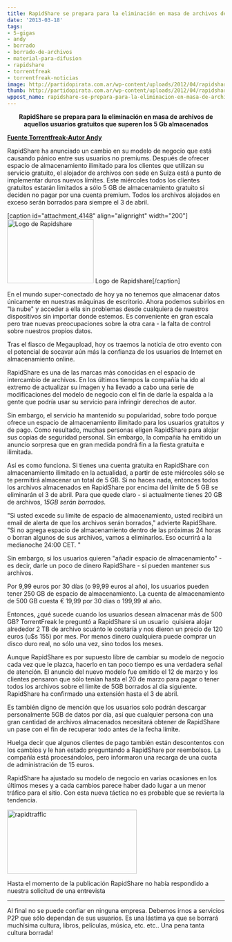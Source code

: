 ```yaml
---
title: RapidShare se prepara para la eliminación en masa de archivos de los usuarios
date: '2013-03-18'
tags:
- 5-gigas
- andy
- borrado
- borrado-de-archivos
- material-para-difusion
- rapidshare
- torrentfreak
- torrentfreak-noticias
image: http://partidopirata.com.ar/wp-content/uploads/2012/04/rapidsharelogo.jpg
thumb: http://partidopirata.com.ar/wp-content/uploads/2012/04/rapidsharelogo-150x148.jpg
wppost_name: rapidshare-se-prepara-para-la-eliminacion-en-masa-de-archivos-de-los-usuarios
---
```


<p style="text-align: center;"><strong>RapidShare se prepara para la eliminación en masa de archivos de aquellos usuarios gratuitos que superen los 5 Gb almacenados
</strong></p>
<strong><a href="http://torrentfreak.com/rapidshare-prepares-to-mass-delete-free-user-data-over-5gb-130318/" target="_blank">Fuente Torrentfreak-Autor Andy</a></strong>

RapidShare ha anunciado un cambio en su modelo de negocio que está causando pánico entre sus usuarios no premiums. Después de ofrecer espacio de almacenamiento ilimitado para los clientes que utilizan su servicio gratuito, el alojador de archivos con sede en Suiza está a punto de implementar duros nuevos límites. Este miércoles todos los clientes gratuitos estarán limitados a sólo 5 GB de almacenamiento gratuito si deciden no pagar por una cuenta premium. Todos los archivos alojados en exceso serán borrados para siempre el 3 de abril.

[caption id="attachment_4148" align="alignright" width="200"]<a href="http://partidopirata.com.ar/wp-content/uploads/2012/04/rapidsharelogo.jpg"><img class="size-full wp-image-4148" alt="Logo de Rapidshare" src="http://partidopirata.com.ar/wp-content/uploads/2012/04/rapidsharelogo.jpg" width="200" height="148" /></a> Logo de Rapidshare[/caption]

En el mundo super-conectado de hoy ya no tenemos que almacenar datos únicamente en nuestras máquinas de escritorio. Ahora podemos subirlos en "la nube" y acceder a ella sin problemas desde cualquiera de nuestros dispositivos sin importar donde estemos. Es conveniente en gran escala pero trae nuevas preocupaciones sobre la otra cara - la falta de control sobre nuestros propios datos.

Tras el fiasco de Megaupload, hoy os traemos la noticia de otro evento con el potencial de socavar aún más la confianza de los usuarios de Internet en almacenamiento online.

RapidShare es una de las marcas más conocidas en el espacio de intercambio de archivos. En los últimos tiempos la compañía ha ido al extremo de actualizar su imagen y ha llevado a cabo una serie de modificaciones del modelo de negocio con el fin de darle la espalda a la gente que podría usar su servicio para infringir derechos de autor.

Sin embargo, el servicio ha mantenido su popularidad, sobre todo porque ofrece un espacio de almacenamiento ilimitado para los usuarios gratuitos y de pago. Como resultado, muchas personas eligen RapidShare para alojar sus copias de seguridad personal. Sin embargo, la compañía ha emitido un anuncio sorpresa que en gran medida pondrá fin a la fiesta gratuita e ilimitada.

Así es como funciona. Si tienes una cuenta gratuita en RapidShare con almacenamiento ilimitado en la actualidad, a partir de este miércoles sólo se te permitirá almacenar un total de 5 GB. Si no haces nada, entonces todos los archivos almacenados en RapidShare por encima del límite de 5 GB se eliminarán el 3 de abril. Para que quede claro - si actualmente tienes 20 GB de archivos, <em>15GB serán borrados.</em>

"Si usted excede su límite de espacio de almacenamiento, usted recibirá un email de alerta de que los archivos serán borrados," advierte RapidShare. "Si no agrega espacio de almacenamiento dentro de las próximas 24 horas o borran algunos de sus archivos, vamos a eliminarlos. Eso ocurrirá a la medianoche 24:00 CET. "

Sin embargo, si los usuarios quieren "añadir espacio de almacenamiento" - es decir, darle un poco de dinero RapidShare - sí pueden mantener sus archivos.

Por 9,99 euros por 30 días (o 99,99 euros al año), los usuarios pueden tener 250 GB de espacio de almacenamiento. La cuenta de almacenamiento de 500 GB cuesta € 19,99 por 30 días o 199,99 al año.

Entonces, ¿qué sucede cuando los usuarios desean almacenar más de 500 GB? TorrentFreak le preguntó a RapidShare si un usuario  quisiera alojar alrededor 2 TB de archivo scuánto le costaría y nos dieron un precio de 120 euros (u$s 155) por mes. Por menos dinero cualquiera puede comprar un disco duro real, no sólo una vez, sino todos los meses.

Aunque RapidShare es por supuesto libre de cambiar su modelo de negocio cada vez que le plazca, hacerlo en tan poco tiempo es una verdadera señal de atención. El anuncio del nuevo modelo fue emitido el 12 de marzo y los clientes pensaron que sólo tenían hasta el 20 de marzo para pagar o tener todos los archivos sobre el límite de 5GB borrados al día siguiente. RapidShare ha confirmado una extensión hasta el 3 de abril.

Es también digno de mención que los usuarios solo podrán descargar personalmente 5GB de datos por día, así que cualquier persona con una gran cantidad de archivos almacenados necesitará obtener de RapidShare un pase con el fin de recuperar todo antes de la fecha límite.

Huelga decir que algunos clientes de pago también están descontentos con los cambios y le han estado preguntando a RapidShare por reembolsos. La compañía está procesándolos, pero informaron una recarga de una cuota de administración de 15 euros.

RapidShare ha ajustado su modelo de negocio en varias ocasiones en los últimos meses y a cada cambios parece haber dado lugar a un menor tráfico para el sitio. Con esta nueva táctica no es probable que se revierta la tendencia.

<a href="http://partidopirata.com.ar/wp-content/uploads/2013/03/rapidtraffic.jpg"><img class="aligncenter size-medium wp-image-8890" alt="rapidtraffic" src="http://partidopirata.com.ar/wp-content/uploads/2013/03/rapidtraffic-300x148.jpg" width="300" height="148" /></a>

Hasta el momento de la publicación RapidShare no había respondido a nuestra solicitud de una entrevista

<hr />

Al final no se puede confiar en ninguna empresa. Debemos irnos a servicios P2P que sólo dependan de sus usuarios.
Es una lástima ya que se borrará muchísima cultura, libros, películas, música, etc. etc.. Una pena tanta cultura borrada!

